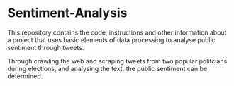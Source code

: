 # Sentiment-Analysis
This repository contains the code, instructions and other information about a project that uses basic elements of data processing to analyse public sentiment through tweets.

Through crawling the web and scraping tweets from two popular politcians during elections, and analysing the text, the public sentiment can be determined. 
